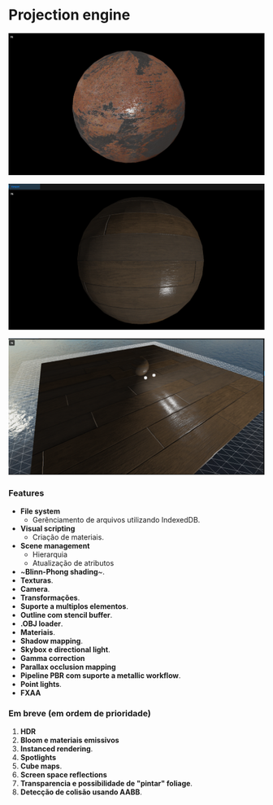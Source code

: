 # Projection engine

![Demo](https://github.com/projection-engine/.github/blob/main/PBRv1.png?raw=true)

![Demo1](https://github.com/projection-engine/.github/blob/main/PBRv2.png?raw=true)

![Demo2](https://github.com/projection-engine/.github/blob/main/PBRv3.png?raw=true)


### Features

- **File system**
  - Gerênciamento de arquivos utilizando IndexedDB.
- **Visual scripting**
  - Criação de materiais.
- **Scene management**
  - Hierarquia
  - Atualização de atributos
- ~**Blinn-Phong shading**~.
- **Texturas**.
- **Camera**.
- **Transformações**.
- **Suporte a multiplos elementos**.
- **Outline com stencil buffer**.
- **.OBJ loader**.
- **Materiais**.
- **Shadow mapping**.
- **Skybox e directional light**.
- **Gamma correction**
- **Parallax occlusion mapping**
- **Pipeline PBR com suporte a metallic workflow**.
- **Point lights**.
- **FXAA**

### Em breve (em ordem de prioridade)

1. **HDR**
2. **Bloom e materiais emissivos**
3. **Instanced rendering**.
4. **Spotlights**
5. **Cube maps**.
6. **Screen space reflections**
7. **Transparencia e possibilidade de "pintar" foliage**.
8. **Detecção de colisão usando AABB**.



